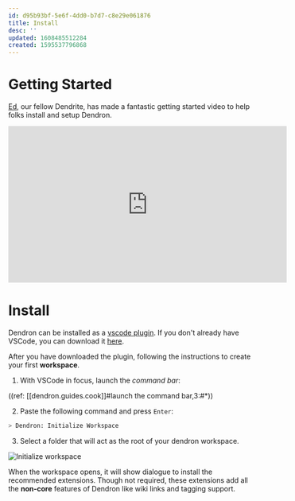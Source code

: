 ```yaml
---
id: d95b93bf-5e6f-4dd0-b7d7-c8e29e061876
title: Install
desc: ''
updated: 1608485512284
created: 1595537796868
---
```

# Getting Started

[Ed](https://www.youtube.com/channel/UCBDaEQKIAgU-U6bsUfPcWnA), our fellow Dendrite, has made a fantastic getting started video to help folks install and setup Dendron. 

<iframe width="560" height="315" src="https://www.youtube.com/embed/BRLLZ9IEh10" frameborder="0" allow="accelerometer; autoplay; encrypted-media; gyroscope; picture-in-picture" allowfullscreen></iframe>

# Install

Dendron can be installed as a [vscode plugin](https://marketplace.visualstudio.com/items?itemName=dendron.dendron). If you don't already have VSCode, you can download it [here](https://code.visualstudio.com/).

After you have downloaded the plugin, following the instructions to create your first **workspace**.

1. With VSCode in focus, launch the _command bar_:

((ref: [[dendron.guides.cook]]#launch the command bar,3:#*))

2. Paste the following command and press `Enter`: 

```bash
> Dendron: Initialize Workspace
```

3. Select a folder that will act as the root of your dendron workspace.

![Initialize workspace](https://foundation-prod-assetspublic53c57cce-8cpvgjldwysl.s3-us-west-2.amazonaws.com/assets/dendron-init.gif)

When the workspace opens, it will show dialogue to install the recommended extensions. Though not required, these extensions add all the **non-core** features of Dendron like wiki links and tagging support.

